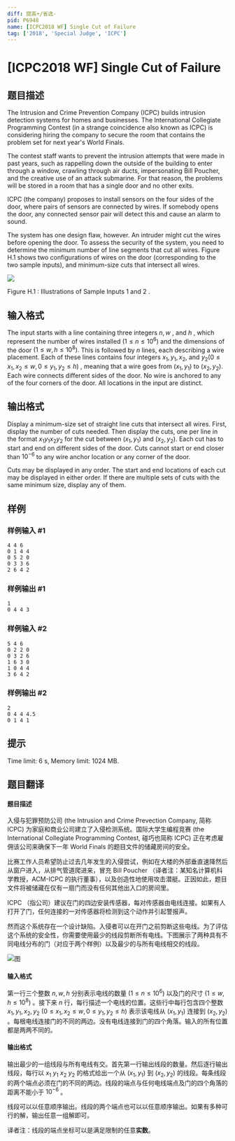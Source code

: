 ```yaml
---
diff: 提高+/省选-
pid: P6948
name: [ICPC2018 WF] Single Cut of Failure
tag: ['2018', 'Special Judge', 'ICPC']
---
```

# [ICPC2018 WF] Single Cut of Failure
## 题目描述



The Intrusion and Crime Prevention Company (ICPC) builds intrusion detection systems for homes and businesses. The International Collegiate Programming Contest (in a strange coincidence also known as ICPC) is considering hiring the company to secure the room that contains the problem set for next year's World Finals.

The contest staff wants to prevent the intrusion attempts that were made in past years, such as rappelling down the outside of the building to enter through a window, crawling through air ducts, impersonating Bill Poucher, and the creative use of an attack submarine. For that reason, the problems will be stored in a room that has a single door and no other exits.

ICPC (the company) proposes to install sensors on the four sides of the door, where pairs of sensors are connected by wires. If somebody opens the door, any connected sensor pair will detect this and cause an alarm to sound.

The system has one design flaw, however. An intruder might cut the wires before opening the door. To assess the security of the system, you need to determine the minimum number of line segments that cut all wires. Figure H.1 shows two configurations of wires on the door (corresponding to the two sample inputs), and minimum-size cuts that intersect all wires.

![](https://onlinejudgeimages.s3-ap-northeast-1.amazonaws.com/problem/15696/1.png)

Figure H.1 : Illustrations of Sample Inputs $1$ and $2$ .


## 输入格式



The input starts with a line containing three integers $n , w$ , and $h$ , which represent the number of wires installed $(1 \le n \le 10^{6})$ and the dimensions of the door $(1 \le w , h \le 10^{8}).$ This is followed by $n$ lines, each describing a wire placement. Each of these lines contains four integers $x_{1}, y_{1}, x_{2},$ and $y_{2} (0 \le x_{1}, x_{2} \le w , 0 \le y_{1}, y_{2} \le h)$ , meaning that a wire goes from $(x_{1}, y_{1})$ to $(x_{2}, y_{2}).$ Each wire connects different sides of the door. No wire is anchored to any of the four corners of the door. All locations in the input are distinct.


## 输出格式



Display a minimum-size set of straight line cuts that intersect all wires. First, display the number of cuts needed. Then display the cuts, one per line in the format $x_{1} y_{1} x_{2} y_{2}$ for the cut between $(x_{1}, y_{1})$ and $(x_{2}, y_{2}).$ Each cut has to start and end on different sides of the door. Cuts cannot start or end closer than $10^{−6}$ to any wire anchor location or any corner of the door.

Cuts may be displayed in any order. The start and end locations of each cut may be displayed in either order. If there are multiple sets of cuts with the same minimum size, display any of them.


## 样例

### 样例输入 #1
```
4 4 6
0 1 4 4
0 5 2 0
0 3 3 6
2 6 4 2

```
### 样例输出 #1
```
1
0 4 4 3

```
### 样例输入 #2
```
5 4 6
0 2 2 0
0 3 2 6
1 6 3 0
1 0 4 4
3 6 4 2

```
### 样例输出 #2
```
2
0 4 4 4.5
0 1 4 1

```
## 提示

Time limit: 6 s, Memory limit: 1024 MB. 


## 题目翻译

#### 题目描述

入侵与犯罪预防公司 (the Intrusion and Crime Prevection Company, 简称 ICPC) 为家庭和商业公司建立了入侵检测系统。国际大学生编程竞赛 (the International Collegiate Programming Contest, 碰巧也简称 ICPC) 正在考虑雇佣该公司来确保下一年 World Finals 的题目文件的储藏房间的安全。

比赛工作人员希望防止过去几年发生的入侵尝试，例如在大楼的外部垂直速降然后从窗户进入，从排气管道爬进来，冒充 Bill Poucher （译者注：某知名计算机科学教授，ACM-ICPC 的执行董事），以及创造性地使用攻击潜艇。正因如此，题目文件将被储藏在仅有一扇门而没有任何其他出入口的房间里。

ICPC （指公司）建议在门的四边安装传感器，每对传感器由电线连接。如果有人打开了门，任何连接的一对传感器将检测到这个动作并引起警报声。

然而这个系统存在一个设计缺陷。入侵者可以在开门之前剪断这些电线。为了评估这个系统的安全性，你需要使用最少的线段剪断所有电线。下图展示了两种具有不同电线分布的门（对应于两个样例）以及最少的与所有电线相交的线段。

![图](http://173.82.2.245/share/eh-1.png)

#### 输入格式

第一行三个整数 $n, w, h$ 分别表示电线的数量 ($1 \le n \le 10^6$) 以及门的尺寸 ($1 \le w, h \le 10^8$) 。接下来 $n$ 行，每行描述一个电线的位置。这些行中每行包含四个整数 $x_1, y_1, x_2, y_2$ ($0 \le x_1, x_2 \le w, 0 \le y_1, y_2 \le h$) 表示该电线从 $(x_1, y_1)$ 连接到 $(x_2, y_2)$ 。每根电线连接门的不同的两边。没有电线连接到门的四个角落。输入的所有位置都是两两不同的。

#### 输出格式

输出最少的一组线段与所有电线有交。首先第一行输出线段的数量。然后逐行输出线段，每行以 $x_1$ $y_1$ $x_2$ $y_2$ 的格式给出一个从 $(x_1, y_1)$ 到 $(x_2, y_2)$ 的线段。每条线段的两个端点必须在门的不同的两边。线段的端点与任何电线端点及门的四个角落的距离不能小于 $10^{-6}$ 。

线段可以以任意顺序输出。线段的两个端点也可以以任意顺序输出。如果有多种可行的解，输出任意一组解即可。

译者注：线段的端点坐标可以是满足限制的任意**实数**。

